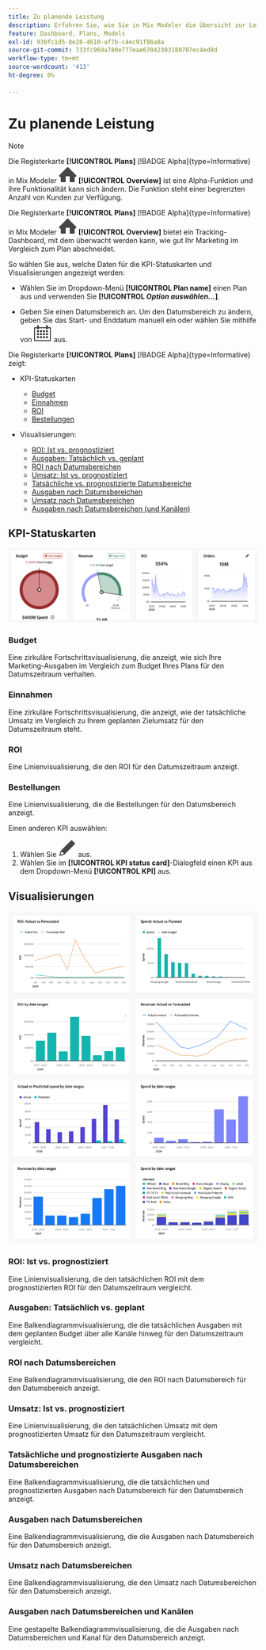```yaml
---
title: Zu planende Leistung
description: Erfahren Sie, wie Sie in Mix Modeler die Übersicht zur Leistungsplanung verwenden.
feature: Dashboard, Plans, Models
exl-id: 930fc1d5-8e28-4610-af7b-c4ec91f86a8a
source-git-commit: 733fc969a780e777eae67042303180707ec4ed8d
workflow-type: tm+mt
source-wordcount: '413'
ht-degree: 0%

---
```


# Zu planende Leistung

>[!NOTE]
>
>Die Registerkarte **[!UICONTROL Plans]** [!BADGE Alpha]{type=Informative} in Mix Modeler ![Startseite](/help/assets/icons/Home.svg) **[!UICONTROL Overview]** ist eine Alpha-Funktion und ihre Funktionalität kann sich ändern. Die Funktion steht einer begrenzten Anzahl von Kunden zur Verfügung.




Die Registerkarte **[!UICONTROL Plans]** [!BADGE Alpha]{type=Informative} in Mix Modeler ![Startseite](/help/assets/icons/Home.svg) **[!UICONTROL Overview]** bietet ein Tracking-Dashboard, mit dem überwacht werden kann, wie gut Ihr Marketing im Vergleich zum Plan abschneidet.

So wählen Sie aus, welche Daten für die KPI-Statuskarten und Visualisierungen angezeigt werden:

* Wählen Sie im Dropdown-Menü **[!UICONTROL Plan name]** einen Plan aus und verwenden Sie **[!UICONTROL _Option auswählen…_]**.

* Geben Sie einen Datumsbereich an. Um den Datumsbereich zu ändern, geben Sie das Start- und Enddatum manuell ein oder wählen Sie mithilfe von ![Kalender“ einen &#x200B;](/help/assets/icons/Calendar.svg) aus.

Die Registerkarte **[!UICONTROL Plans]** [!BADGE Alpha]{type=Informative} zeigt:

* KPI-Statuskarten

   * [Budget](#budget)
   * [Einnahmen](#revenue)
   * [ROI](#roi)
   * [Bestellungen](#orders)

* Visualisierungen:
   * [ROI: Ist vs. prognostiziert](#roi-actual-vs-forecasted)
   * [Ausgaben: Tatsächlich vs. geplant](#spend-actual-vs-planned)
   * [ROI nach Datumsbereichen](#roi-by-date-ranges)
   * [Umsatz: Ist vs. prognostiziert](#revenue-actual-vs-forecasted)
   * [Tatsächliche vs. prognostizierte Datumsbereiche](#actual-vs-predicted-spend-by-date-ranges)
   * [Ausgaben nach Datumsbereichen](#spend-by-date-ranges)
   * [Umsatz nach Datumsbereichen](#revenue-by-date-ranges)
   * [Ausgaben nach Datumsbereichen (und Kanälen)](#spend-by-date-ranges-and-channels)

## KPI-Statuskarten

![KPI-Statuskarten](../assets/performance-to-plan-kpi-cards.png)


### Budget

Eine zirkuläre Fortschrittsvisualisierung, die anzeigt, wie sich Ihre Marketing-Ausgaben im Vergleich zum Budget Ihres Plans für den Datumszeitraum verhalten.

### Einnahmen

Eine zirkuläre Fortschrittsvisualisierung, die anzeigt, wie der tatsächliche Umsatz im Vergleich zu Ihrem geplanten Zielumsatz für den Datumszeitraum steht.


### ROI

Eine Linienvisualisierung, die den ROI für den Datumszeitraum anzeigt.


### Bestellungen

Eine Linienvisualisierung, die die Bestellungen für den Datumsbereich anzeigt.

Einen anderen KPI auswählen:

1. Wählen Sie ![Bearbeiten](/help/assets/icons/Edit.svg) aus.
1. Wählen Sie im **[!UICONTROL KPI status card]**-Dialogfeld einen KPI aus dem Dropdown-Menü **[!UICONTROL KPI]** aus.


## Visualisierungen

![Visualisierung](../assets/performance-to-plan-visualizations.png)

### ROI: Ist vs. prognostiziert

Eine Linienvisualisierung, die den tatsächlichen ROI mit dem prognostizierten ROI für den Datumszeitraum vergleicht.


### Ausgaben: Tatsächlich vs. geplant

Eine Balkendiagrammvisualisierung, die die tatsächlichen Ausgaben mit dem geplanten Budget über alle Kanäle hinweg für den Datumszeitraum vergleicht.

### ROI nach Datumsbereichen

Eine Balkendiagrammvisualisierung, die den ROI nach Datumsbereich für den Datumsbereich anzeigt.


### Umsatz: Ist vs. prognostiziert

Eine Linienvisualisierung, die den tatsächlichen Umsatz mit dem prognostizierten Umsatz für den Datumszeitraum vergleicht.


### Tatsächliche und prognostizierte Ausgaben nach Datumsbereichen

Eine Balkendiagrammvisualisierung, die die tatsächlichen und prognostizierten Ausgaben nach Datumsbereich für den Datumsbereich anzeigt.


### Ausgaben nach Datumsbereichen

Eine Balkendiagrammvisualisierung, die die Ausgaben nach Datumsbereich für den Datumsbereich anzeigt.


### Umsatz nach Datumsbereichen

Eine Balkendiagrammvisualisierung, die den Umsatz nach Datumsbereichen für den Datumsbereich anzeigt.


### Ausgaben nach Datumsbereichen und Kanälen

Eine gestapelte Balkendiagrammvisualisierung, die die Ausgaben nach Datumsbereichen und Kanal für den Datumsbereich anzeigt.
